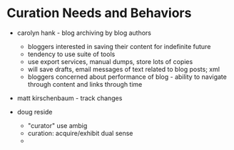 Curation Needs and Behaviors
============================

* carolyn hank - blog archiving by blog authors
	* bloggers interested in saving their content for indefinite future
	* tendency to use suite of tools
	* use export services, manual dumps, store lots of copies
	* will save drafts, email messages of text related to blog posts; xml
	* bloggers concerned about performance of blog - ability to navigate through content and links through time

* matt kirschenbaum - track changes

* doug reside
	* "curator" use ambig
	* curation: acquire/exhibit dual sense
	* 